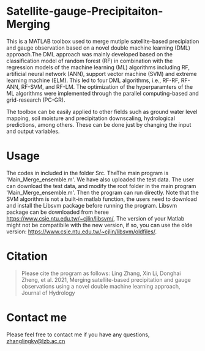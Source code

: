 # Satellite-gauge-Precipitaiton-Merging


This is a MATLAB toolbox used to merge mutiple satellite-based precipiation and gauge observation based on a novel double machine learning (DML) approach.The DML approach was mainly developed based on the classification model of random forest (RF) in combination with the regression models of the machine learning (ML) algorithms including RF, artificial neural network (ANN), support vector machine (SVM) and extreme learning machine (ELM). This led to four DML algorithms, i.e., RF-RF, RF-ANN, RF-SVM, and RF-LM. The optimization of the hyperparamters of the ML algorithms were implemented through the parallel computing-based and grid-research (PC-GR). 

The toolbox can be easily applied to other fields such as ground water level mapping, soil moisture and precipitation downscaling, hydrological predictions, among others. These can be done just by changing the input and output variables. 


# Usage
 The codes in included in the folder Src. TheThe main program is 'Main_Merge_ensemble.m'. We have also uploaded the test data. The user can download the test data, and modify the root folder in the main program 'Main_Merge_ensemble.m'. Then the program can run directly. Note that the SVM algorithm is not a built-in matlab function, the users need to download and install the Libsvm package before running the program. Libsvm package can be downloaded from heree https://www.csie.ntu.edu.tw/~cjlin/libsvm/, The version of your Matlab might not be compatibile with the new version, if so, you can use the 
olde version: https://www.csie.ntu.edu.tw/~cjlin/libsvm/oldfiles/. 


# Citation
> Please cite the program as follows:
Ling Zhang, Xin Li, Donghai Zheng, et al. 2021, Merging satellite-based precipitation and gauge observations using a novel double machine learning approach, Journal of Hydrology

# Contact me
Please feel free to contact me if you have any questions, zhanglingky@lzb.ac.cn
